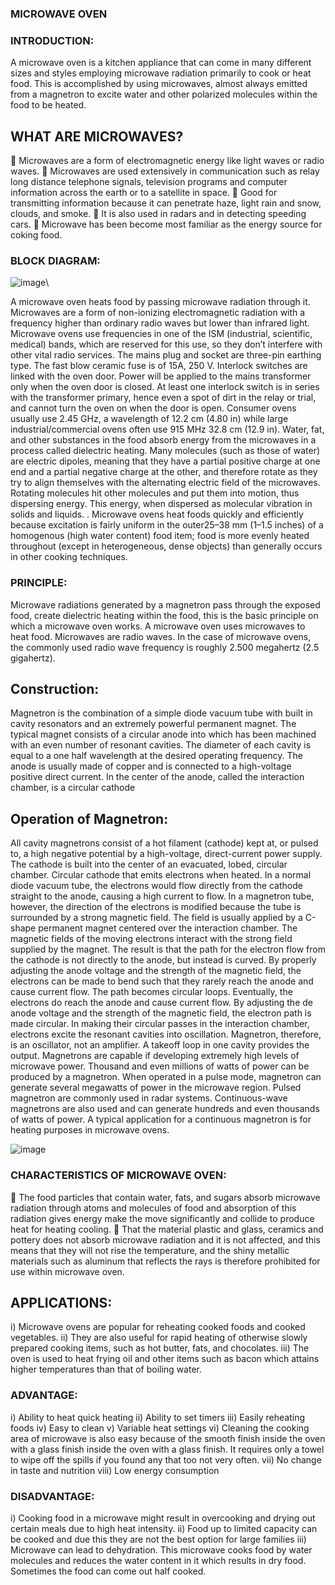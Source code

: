 ### MICROWAVE OVEN

### INTRODUCTION:

A microwave oven is a kitchen appliance that can come in many different sizes and styles employing microwave radiation primarily to cook or heat food. This is accomplished by using microwaves, almost always emitted from a magnetron to excite water and other polarized molecules within the food to be heated. 

## WHAT ARE MICROWAVES?

	Microwaves are a form of electromagnetic energy like light waves or radio waves.
	Microwaves are used extensively in communication such as relay long distance telephone signals, television programs and computer information across the earth or to a satellite in space.
	Good for transmitting information because it can penetrate haze, light rain and snow, clouds, and smoke.
	It is also used in radars and in detecting speeding cars.
	Microwave has been become most familiar as the energy source for coking food.


### BLOCK DIAGRAM:

![image](https://user-images.githubusercontent.com/98875588/155312624-ac42e074-6d47-4af1-a08f-4b05e094c346.png)\

A microwave oven heats food by passing microwave radiation through it. Microwaves are a form of non-ionizing electromagnetic radiation with a frequency higher than ordinary radio waves but lower than infrared light. Microwave ovens use frequencies in one of the ISM (industrial, scientific, medical) bands, which are reserved for this use, so they don’t interfere with other vital radio services. The mains plug and socket are three-pin earthing type. The fast blow ceramic fuse is of 15A, 250 V. Interlock switches are linked with the oven door. Power will be applied to the mains transformer only when the oven door is closed. At least one interlock switch is in series with the transformer primary, hence even a spot of dirt in the relay or trial, and cannot turn the oven on when the door is open.  Consumer ovens usually use 2.45 GHz, a wavelength of 12.2 cm (4.80 in) while large industrial/commercial ovens often use 915 MHz 32.8 cm (12.9 in). Water, fat, and other substances in the food absorb energy from the microwaves in a process called dielectric heating. Many molecules (such as those of water) are electric dipoles, meaning that they have a partial positive charge at one end and a partial negative charge at the other, and therefore rotate as they try to align themselves with the alternating electric field of the microwaves. Rotating molecules hit other molecules and put them into motion, thus dispersing energy. This energy, when dispersed as molecular vibration in solids and liquids. . Microwave ovens heat foods quickly and efficiently because excitation is fairly uniform in the outer25–38 mm (1–1.5 inches) of a homogenous (high water content) food item; food is more evenly heated throughout (except in heterogeneous, dense objects) than generally occurs in other cooking techniques. 

### PRINCIPLE:

Microwave radiations generated by a magnetron pass through the exposed food, create dielectric heating within the food, this is the basic principle on which a microwave oven works. A microwave oven uses microwaves to heat food. Microwaves are radio waves. In the case of microwave ovens, the commonly used radio wave frequency is roughly 2.500 megahertz (2.5 gigahertz).

 ## Construction:
 
 Magnetron is the combination of a simple diode vacuum tube with built in cavity resonators and an extremely powerful permanent magnet. The typical magnet consists of a circular anode into which has been machined with an even number of resonant cavities. The diameter of each cavity is equal to a one half wavelength at the desired operating frequency. The anode is usually made of copper and is connected to a high-voltage positive direct current. In the center of the anode, called the interaction chamber, is a circular cathode
 
## Operation of Magnetron:

All cavity magnetrons consist of a hot filament (cathode) kept at, or pulsed to, a high negative potential by a high-voltage, direct-current power supply. The cathode is built into the center of an evacuated, lobed, circular chamber. Circular cathode that emits electrons when heated. In a normal diode vacuum tube, the electrons would flow directly from the cathode straight to the anode, causing a high current to flow. In a magnetron tube, however, the direction of the electrons is modified because the tube is surrounded by a strong magnetic field. The field is usually applied by a C-shape permanent magnet centered over the interaction chamber.
The magnetic fields of the moving electrons interact with the strong field supplied by the magnet. The result is that the path for the electron flow from the cathode is not directly to the anode, but instead is curved. By properly adjusting the anode voltage and the strength of the magnetic field, the electrons can be made to bend such that they rarely reach the anode and cause current flow. The path becomes circular loops. Eventually, the electrons do reach the anode and cause current flow. By adjusting the de anode voltage and the strength of the magnetic field, the electron path is made circular. In making their circular passes in the interaction chamber, electrons excite the resonant cavities into oscillation. Magnetron, therefore, is an oscillator, not an amplifier. A takeoff loop in one cavity provides the output. Magnetrons are capable if developing extremely high levels of microwave power. Thousand and even millions of watts of power can be produced by a magnetron. When operated in a pulse mode, magnetron can generate several megawatts of power in the microwave region. Pulsed magnetron are commonly used in radar systems. Continuous-wave magnetrons are also used and can generate hundreds and even thousands of watts of power. A typical application for a continuous magnetron is for heating purposes in microwave ovens.

![image](https://user-images.githubusercontent.com/98875588/155313003-43a5f39b-85e4-4cd9-b320-5a02bf8000c4.png)

### CHARACTERISTICS OF MICROWAVE OVEN:

	The food particles that contain water, fats, and sugars absorb microwave radiation through atoms and molecules of food and absorption of this radiation gives energy make the move significantly and collide to produce heat for heating cooling.
	That the material plastic and glass, ceramics and pottery does not absorb microwave radiation and it is not affected, and this means that they will not rise the temperature, and the shiny metallic materials such as aluminum that reflects the rays is therefore prohibited for use within microwave oven.

## APPLICATIONS:

i) Microwave ovens are popular for reheating cooked foods and cooked vegetables.
ii)	They are also useful for rapid heating of otherwise slowly prepared cooking items, such as hot butter, fats, and chocolates.
iii)	The oven is used to heat frying oil and other items such as bacon which attains higher temperatures than that of boiling water.

### ADVANTAGE:

i)	Ability to heat quick heating
ii)	Ability to set timers
iii) Easily reheating foods
iv)	Easy to clean
 v)	Variable heat settings
vi)	Cleaning the cooking area of microwave is also easy because of the smooth finish inside the oven with a glass finish inside the oven with a glass finish. It requires only a towel to wipe off the spills if you found any that too not very often.
vii)	No change in taste and nutrition
viii)	Low energy consumption

### DISADVANTAGE:

i)	Cooking food in a microwave might result in overcooking and drying out certain meals due to high heat intensity.
ii)	Food up to limited capacity can be cooked and due this they are not the best option for large families
iii)	Microwave can lead to dehydration. This microwave cooks food by water molecules and reduces the water content in it which results in dry food. Sometimes the food can come out half cooked.










